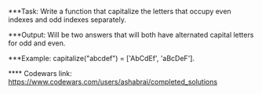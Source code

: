 ***Task:
Write a function that capitalize the letters that occupy even indexes and odd indexes separately.

***Output:
Will be two answers that will both have alternated capital letters for odd and even. 

***Example: 
capitalize("abcdef") = ['AbCdEf', 'aBcDeF'].

**** Codewars link:
https://www.codewars.com/users/ashabrai/completed_solutions
